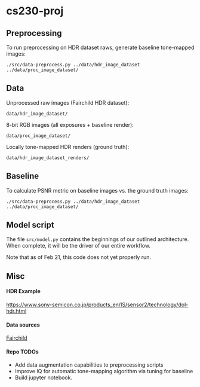 # cs230-proj

## Preprocessing
To run preprocessing on HDR dataset raws, generate baseline tone-mapped images:
```
./src/data-preprocess.py ../data/hdr_image_dataset ../data/proc_image_dataset/
```


## Data
Unprocessed raw images (Fairchild HDR dataset):
```
data/hdr_image_dataset/
```

8-bit RGB images (all exposures + baseline render):
```
data/proc_image_dataset/
```

Locally tone-mapped HDR renders (ground truth):
```
data/hdr_image_dataset_renders/
```


## Baseline
To calculate PSNR metric on baseline images vs. the ground truth images:
```
./src/data-preprocess.py ../data/hdr_image_dataset ../data/proc_image_dataset/
```

## Model script
The file `src/model.py` contains the beginnings of our outlined architecture. When complete, it will be the driver of our entire workflow.

Note that as of Feb 21, this code does not yet properly run.


## Misc
#### HDR Example
https://www.sony-semicon.co.jp/products_en/IS/sensor2/technology/dol-hdr.html

#### Data sources
[Fairchild](http://rit-mcsl.org/fairchild/HDR.html "Fairchild data")

#### Repo TODOs
* Add data augmentation capabilities to preprocessing scripts
* Improve IQ for automatic tone-mapping algorithm via tuning for baseline
* Build jupyter notebook.
